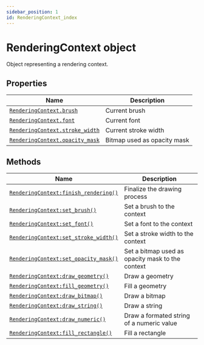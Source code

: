 ```yaml
---
sidebar_position: 1
id: RenderingContext_index
---
```


# RenderingContext object
Object representing a rendering context.

## Properties
|Name|Description|
|-|-|
|[```RenderingContext.brush```](/libs/graphics/RenderingContext/RenderingContext_brush)|Current brush|
|[```RenderingContext.font```](/libs/graphics/RenderingContext/RenderingContext_font)|Current font|
|[```RenderingContext.stroke_width```](/libs/graphics/RenderingContext/RenderingContext_stroke_width)|Current stroke width|
|[```RenderingContext.opacity_mask```](/libs/graphics/RenderingContext/RenderingContext_opacity_mask)|Bitmap used as opacity mask|

## Methods
|Name|Description|
|-|-|
|[```RenderingContext:finish_rendering()```](/libs/graphics/RenderingContext/RenderingContext-finish_rendering)|Finalize the drawing process|
|[```RenderingContext:set_brush()```](/libs/graphics/RenderingContext/RenderingContext-set_brush)|Set a brush to the context|
|[```RenderingContext:set_font()```](/libs/graphics/RenderingContext/RenderingContext-set_font)|Set a font to the context|
|[```RenderingContext:set_stroke_width()```](/libs/graphics/RenderingContext/RenderingContext-set_stroke_width)|Set a stroke width to the context|
|[```RenderingContext:set_opacity_mask()```](/libs/graphics/RenderingContext/RenderingContext-set_opacity_mask)|Set a bitmap used as opacity mask to the context|
|[```RenderingContext:draw_geometry()```](/libs/graphics/RenderingContext/RenderingContext-draw_geometry)|Draw a geometry|
|[```RenderingContext:fill_geometry()```](/libs/graphics/RenderingContext/RenderingContext-fill_geometry)|Fill a geometry|
|[```RenderingContext:draw_bitmap()```](/libs/graphics/RenderingContext/RenderingContext-draw_bitmap)|Draw a bitmap|
|[```RenderingContext:draw_string()```](/libs/graphics/RenderingContext/RenderingContext-draw_string)|Draw a string|
|[```RenderingContext:draw_numeric()```](/libs/graphics/RenderingContext/RenderingContext-draw_numeric)|Draw a formated string of a numeric value|
|[```RenderingContext:fill_rectangle()```](/libs/graphics/RenderingContext/RenderingContext-fill_rectangle)|Fill a rectangle|
